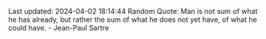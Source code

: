 Last updated: 2024-04-02 18:14:44
Random Quote: Man is not sum of what he has already, but rather the sum of what he does not yet have, of what he could have. - Jean-Paul Sartre